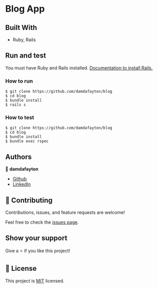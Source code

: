 # Blog App


## Built With

- Ruby, Rails

## Run and test
You must have Ruby and Rails installed.
[Documentation to install Rails.](https://guides.rubyonrails.org/v5.0/getting_started.html)


### How to run

```
$ git clone https://github.com/damdafayton/blog
$ cd blog
$ bundle install
$ rails s
```

### How to test
```
$ git clone https://github.com/damdafayton/blog
$ cd blog
$ bundle install
$ bundle exec rspec
```

## Authors

👤 **damdafayton**

- [Github](https://github.com/damdafayton)
- [LinkedIn](https://linkedin.com/in/damdafayton)


## 🤝 Contributing

Contributions, issues, and feature requests are welcome!

Feel free to check the [issues page](../../issues/).


## Show your support

Give a ⭐️ if you like this project!


## 📝 License

This project is [MIT](./MIT.md) licensed.
